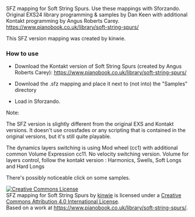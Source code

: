 SFZ mapping for Soft String Spurs. Use these mappings with Sforzando. Original EXS24 library programming & samples by Dan Keen with additional
Kontakt programming by Angus Roberts Carey. https://www.pianobook.co.uk/library/soft-string-spurs/

This SFZ version mapping was created by kinwie. 

### How to use

- Download the Kontakt version of Soft String Spurs (created by Angus Roberts Carey): https://www.pianobook.co.uk/library/soft-string-spurs/

- Download the .sfz mapping and place it next to (not into) the "Samples" directory 

- Load in Sforzando.

Note:

The SFZ version is slightly different from the original EXS and Kontakt versions. It doesn't use crossfades or any scripting that is contained in the original versions, but it's still quite playable. 

The dynamics layers switching is using Mod wheel (cc1) with additional common Volume Expression cc11.
No velocity switching version. Volume for layers control, follow the kontakt version : Harmonics, Swells, Soft Longs and Hard Longs

There's possibly noticeable click on some samples. 


<a rel="license" href="http://creativecommons.org/licenses/by/4.0/">
<img alt="Creative Commons License" style="border-width:0" src="https://i.creativecommons.org/l/by/4.0/88x31.png" /></a>
<br /><span xmlns:dct="http://purl.org/dc/terms/" href="http://purl.org/dc/dcmitype/Text" property="dct:title" rel="dct:type">
SFZ mapping for Soft String Spurs </span> by <a xmlns:cc="http://creativecommons.org/ns#" href="https://github.com/sfzinstruments/mappings/" property="cc:attributionName" rel="cc:attributionURL">kinwie</a> 
is licensed under a <a rel="license" href="http://creativecommons.org/licenses/by/4.0/">Creative Commons Attribution 4.0 International License</a>.<br />Based on a work at <a xmlns:dct="http://purl.org/dc/terms/" href="https://www.pianobook.co.uk/library/soft-string-spurs/" rel="dct:source">https://www.pianobook.co.uk/library/soft-string-spurs/</a>.
